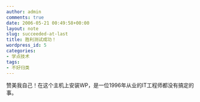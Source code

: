```yaml
---
author: admin
comments: true
date: 2006-05-21 00:49:58+00:00
layout: note
slug: succeeded-at-last
title: 胜利测试成功！
wordpress_id: 5
categories:
- 学点技术
tags:
- 不好归类
---
```


赞美我自己！在这个主机上安装WP，是一位1996年从业的IT工程师都没有搞定的事。
